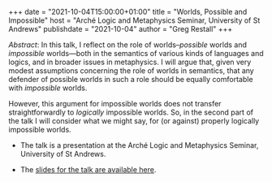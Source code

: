 +++
date = "2021-10-04T15:00:00+01:00"
title = "Worlds, Possible and Impossible"
host = "Arch&eacute; Logic and Metaphysics Seminar, University of St Andrews"
publishdate = "2021-10-04"
author = "Greg Restall"
+++

*Abstract*: In this talk, I reflect on the role of worlds–*possible* worlds and *impossible* worlds—both in the semantics of various kinds of languages and logics, and in broader issues in metaphysics. I will argue that, given very modest assumptions concerning the role of worlds in semantics, that any defender of possible worlds in such a role should be equally comfortable with *impossible* worlds.

However, this argument for impossible worlds does not transfer straightforwardly to *logically* impossible worlds. So, in the second part of the talk I will consider what we might say, for (or against) properly logically impossible worlds. 

* The talk is a presentation at the Arch&eacute; Logic and Metaphysics Seminar, University of St Andrews.

* The [slides for the talk are available here](/slides/worlds-possible-and-impossible.pdf).